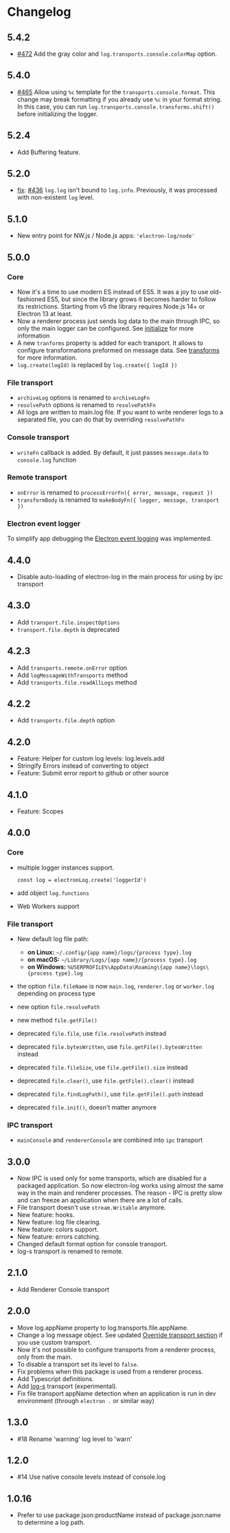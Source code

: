 # Changelog

## 5.4.2

- [#472](https://github.com/megahertz/electron-log/pull/472) Add the gray color
  and `log.transports.console.colorMap` option.

## 5.4.0

- [#465](https://github.com/megahertz/electron-log/issues/465) Allow using `%c` 
  template for the `transports.console.format`. This change may break formatting
  if you already use `%c` in your format string. In this case, you can run 
  `log.transports.console.transforms.shift()` before initializing the logger.

## 5.2.4

- Add Buffering feature.

## 5.2.0

- [fix](https://github.com/megahertz/electron-log/commit/a52f3e5863ba5caf6cb19b2cdb32c43d28545b9d):
  [#436](https://github.com/megahertz/electron-log/issues/436) `log.log` 
  isn't bound to `log.info`. Previously, it was processed with non-existent
  `log` level.

## 5.1.0

- New entry point for NW.js / Node.js apps: `'electron-log/node'`

## 5.0.0

### Core
 - Now it's a time to use modern ES instead of ES5. It was a joy to use
   old-fashioned ES5, but since the library grows it becomes
   harder to follow its restrictions. Starting from v5 the library
   requires Node.js 14+ or Electron 13 at least.
 - Now a renderer process just sends log data to the main through IPC,
   so only the main logger can be configured. See
   [initialize](docs/initialize.md) for more information
 - A new `tranforms` property is added for each transport. It allows to
   configure transformations preformed on message data. See
   [transforms](docs/extend.md#transforms) for more information.
 - `log.create(logId)` is replaced by `log.create({ logId })`

### File transport
 
 - `archiveLog` options is renamed to `archiveLogFn`
 - `resolvePath` options is renamed to `resolvePathFn`
 - All logs are written to main.log file. If you want to write renderer
   logs to a separated file, you can do that by overriding `resolvePathFn`

### Console transport

 - `writeFn` callback is added. By default, it just passes `message.data` to
   `console.log` function

### Remote transport

 - `onError` is renamed to `processErrorFn({ error, message, request })`
 - `transformBody` is renamed to `makeBodyFn({ logger, message, transport })`

### Electron event logger

To simplify app debugging the 
[Electron event logging](https://github.com/megahertz/electron-log/blob/master/docs/events.md)
was implemented.

## 4.4.0 
 - Disable auto-loading of electron-log in the main process for using by ipc
   transport

## 4.3.0
 - Add `transport.file.inspectOptions`
 - `transport.file.depth` is deprecated

## 4.2.3

 - Add `transports.remote.onError` option
 - Add `logMessageWithTransports` method
 - Add `transports.file.readAllLogs` method

## 4.2.2

 - Add `transports.file.depth` option

## 4.2.0

 - Feature: Helper for custom log levels: log.levels.add
 - Stringify Errors instead of converting to object
 - Feature: Submit error report to github or other source

## 4.1.0

 - Feature: Scopes

## 4.0.0

### Core
 - multiple logger instances support.
 
   `const log = electronLog.create('loggerId')`
   
 - add object `log.functions`
 
 - Web Workers support

### File transport
 - New default log file path:
    - **on Linux:** `~/.config/{app name}/logs/{process type}.log`
    - **on macOS:** `~/Library/Logs/{app name}/{process type}.log`
    - **on Windows:** `%USERPROFILE%\AppData\Roaming\{app name}\logs\{process type}.log`
  
  
 - the option `file.fileName` is now `main.log`, `renderer.log` or `worker.log`
   depending on process type
 - new option `file.resolvePath`
 - new method `file.getFile()`


 - deprecated `file.file`, use `file.resolvePath` instead
 - deprecated `file.bytesWritten`, use `file.getFile().bytesWritten` instead
 - deprecated `file.fileSize`, use `file.getFile().size` instead
 - deprecated `file.clear()`, use `file.getFile().clear()` instead
 - deprecated `file.findLogPath()`, use `file.getFile().path` instead
 - deprecated `file.init()`, doesn't matter anymore

### IPC transport

 - `mainConsole` and `rendererConsole` are combined into `ipc` transport

## 3.0.0
 - Now IPC is used only for some transports, which are disabled for a
   packaged application. So now electron-log works using almost the same
   way in the main and renderer processes. The reason - IPC is pretty slow
   and can freeze an application when there are a lot of calls.
 - File transport doesn't use `stream.Writable` anymore.
 - New feature: hooks.
 - New feature: log file clearing.
 - New feature: colors support.
 - New feature: errors catching.
 - Changed default format option for console transport.
 - log-s transport is renamed to remote.

## 2.1.0
 - Add Renderer Console transport

## 2.0.0
 - Move log.appName property to log.transports.file.appName.
 - Change a log message object.
   See updated [Override transport section](docs/extend.md) if you
   use custom transport.
 - Now it's not possible to configure transports from a renderer
   process, only from the main.
 - To disable a transport set its level to `false`.
 - Fix problems when this package is used from a renderer process.
 - Add Typescript definitions.
 - Add [log-s](https://github.com/megahertz/log-s) transport
   (experimental).
 - Fix file transport appName detection when an application is run
 in dev environment (through `electron .` or similar way)

## 1.3.0
 - #18 Rename 'warning' log level to 'warn'

## 1.2.0
 - #14 Use native console levels instead of console.log

## 1.0.16
 - Prefer to use package.json:productName instead of package.json:name
 to determine a log path.
